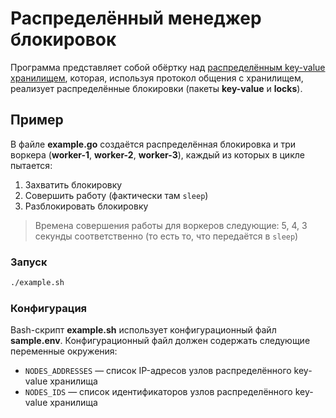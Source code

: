 # Распределённый менеджер блокировок

Программа представляет собой обёртку над [распределённым key-value хранилищем](https://github.com/llirik42/Distributed-Key-Value-Storage), которая, используя протокол общения с хранилищем, реализует распределённые блокировки (пакеты **key-value** и **locks**). 

## Пример

В файле **example.go** создаётся распределённая блокировка и три воркера (**worker-1**, **worker-2**, **worker-3**), каждый из которых в цикле пытается:
1. Захватить блокировку
2. Совершить работу (фактически там `sleep`)
3. Разблокировать блокировку

> Времена совершения работы для воркеров следующие: 5, 4, 3 секунды соответственно (то есть то, что передаётся в `sleep`)

### Запуск

```bash
./example.sh
```

### Конфигурация

Bash-скрипт **example.sh** использует конфигурационный файл **sample.env**. Конфигурационный файл должен содержать следующие переменные окружения:

- `NODES_ADDRESSES` — список IP-адресов узлов распределённого key-value хранилища
- `NODES_IDS` — список идентификаторов узлов распределённого key-value хранилища
